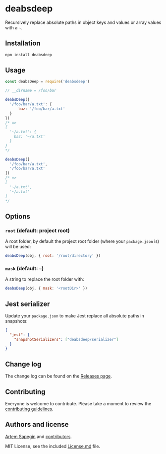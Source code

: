 # deabsdeep

Recursively replace absolute paths in object keys and values or array values with a `~`.

## Installation

```bash
npm install deabsdeep
```

## Usage

```js
const deabsDeep = require('deabsdeep')

// __dirname = /foo/bar

deabsDeep({
  '/foo/bar/a.txt': {
      baz: '/foo/bar/a.txt'
  }
})
/* =>
{
  '~/a.txt': {
    baz: '~/a.txt'
  }
}
*/

deabsDeep([
  '/foo/bar/a.txt',
  '/foo/bar/a.txt'
])
/* =>
[
  '~/a.txt',
  '~/a.txt'
]
*/
```

## Options

### `root` (default: project root)

A root folder, by default the project root folder (where your `package.json` is) will be used:

```js
deabsDeep(obj, { root: '/root/directory' })
```

### `mask` (default: `~`)

A string to replace the root folder with:

```js
deabsDeep(obj, { mask: '<rootDir>' })
```

## Jest serializer

Update your `package.json` to make Jest replace all absolute paths in snapshots:

```json
{
  "jest": {
    "snapshotSerializers": ["deabsdeep/serializer"]
  }
}
```

## Change log

The change log can be found on the [Releases page](https://github.com/sapegin/deabsdeep/releases).

## Contributing

Everyone is welcome to contribute. Please take a moment to review the [contributing guidelines](Contributing.md).

## Authors and license

[Artem Sapegin](http://sapegin.me) and [contributors](https://github.com/sapegin/deabsdeep/graphs/contributors).

MIT License, see the included [License.md](License.md) file.
